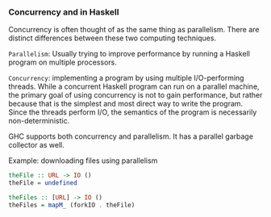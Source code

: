 ### Concurrency and in Haskell

Concurrency is often thought of as the same thing as parallelism. There are distinct differences between these two computing techniques.


 ```Parallelism```: Usually trying to improve performance by running a Haskell program on multiple processors.

```Concurrency```: implementing a program by using multiple I/O-performing threads. While a concurrent Haskell program can run on a parallel machine, the primary goal of using concurrency is not to gain performance, 
but rather because that is the simplest and most direct way to write the program. Since the threads perform I/O, the semantics of the program is necessarily non-deterministic.

GHC supports both concurrency and parallelism. It has a parallel garbage collector as well.

Example: downloading files using parallelism
```haskell
theFile :: URL -> IO ()
theFile = undefined

theFiles :: [URL] -> IO ()
theFiles = mapM_ (forkIO . theFile)
```

